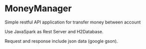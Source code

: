 # MoneyManager
Simple restful API application for transfer money between account

Use JavaSpark as Rest Server and H2Database.

Request and response include json data (google gson).
